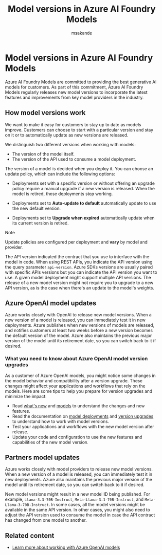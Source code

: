 ﻿---
title: Model versions in Azure AI Foundry Models
titleSuffix: Azure AI Foundry
description: Learn about model versions in Foundry Models.
ms.service: azure-ai-model-inference
ms.topic: concept-article
ms.custom: ignite-2024, github-universe-2024
ms.date: 05/19/2025
manager: scottpolly
author: msakande
ms.author: mopeakande
recommendations: false
ms.reviewer: fasantia
reviewer: santiagxf
---

# Model versions in Azure AI Foundry Models

Azure AI Foundry Models are committed to providing the best generative AI models for customers. As part of this commitment, Azure AI Foundry Models regularly releases new model versions to incorporate the latest features and improvements from key model providers in the industry.

## How model versions work

We want to make it easy for customers to stay up to date as models improve. Customers can choose to start with a particular version and stay on it or to automatically update as new versions are released.

We distinguish two different versions when working with models:

* The version of the model itself.
* The version of the API used to consume a model deployment.

The version of a model is decided when you deploy it. You can choose an update policy, which can include the following options:

* Deployments set with a specific version or without offering an upgrade policy require a manual upgrade if a new version is released. When the model is retired, those deployments stop working.

* Deployments set to **Auto-update to default** automatically update to use the new default version.

* Deployments set to **Upgrade when expired** automatically update when its current version is retired.

> [!NOTE]
> Update policies are configured per deployment and **vary** by model and provider.

The API version indicated the contract that you use to interface with the model in code. When using REST APIs, you indicate the API version using the query parameter `api-version`. Azure SDKs versions are usually paired with specific APIs versions but you can indicate the API version you want to use. A given model deployment might support multiple API versions. The release of a new model version might not require you to upgrade to a new API version, as is the case when there's an update to the model's weights.

## Azure OpenAI model updates

Azure works closely with OpenAI to release new model versions. When a new version of a model is released, you can immediately test it in new deployments. Azure publishes when new versions of models are released, and notifies customers at least two weeks before a new version becomes the default version of the model. Azure also maintains the previous major version of the model until its retirement date, so you can switch back to it if desired.

### What you need to know about Azure OpenAI model version upgrades

As a customer of Azure OpenAI models, you might notice some changes in the model behavior and compatibility after a version upgrade.  These changes might affect your applications and workflows that rely on the models.  Here are some tips to help you prepare for version upgrades and minimize the impact:

* Read [what's new](../../openai/whats-new.md) and [models](../../openai/concepts/models.md) to understand the changes and new features.
* Read the documentation on [model deployments](../../openai/how-to/create-resource.md) and [version upgrades](../../openai/how-to/working-with-models.md) to understand how to work with model versions.
* Test your applications and workflows with the new model version after release.
* Update your code and configuration to use the new features and capabilities of the new model version.

## Partners model updates

Azure works closely with model providers to release new model versions. When a new version of a model is released, you can immediately test it in new deployments. Azure also maintains the previous major version of the model until its retirement date, so you can switch back to it if desired.

New model versions might result in a new model ID being published. For example, `Llama-3.3-70B-Instruct`, `Meta-Llama-3.1-70B-Instruct`, and `Meta-Llama-3-70B-Instruct`. In some cases, all the model versions might be available in the same API version. In other cases, you might also need to adjust the API version used to consume the model in case the API contract has changed from one model to another.

## Related content

- [Learn more about working with Azure OpenAI models](../../openai/how-to/working-with-models.md)